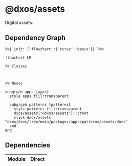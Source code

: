 # @dxos/assets

Digital assets.

## Dependency Graph

```mermaid
%%{ init: {'flowchart':{'curve':'basis'}} }%%

flowchart LR

%% Classes



%% Nodes

subgraph apps [apps]
  style apps fill:transparent

  subgraph patterns [patterns]
    style patterns fill:transparent
    dxos/assets("@dxos/assets"):::root
    click dxos/assets "dxos/dxos/tree/main/packages/apps/patterns/assets/docs"
  end
end
```

## Dependencies

| Module | Direct |
|---|---|
